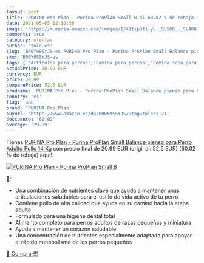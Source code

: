 ```yaml
---
layout: post
title: 'PURINA Pro Plan - Purina ProPlan Small B al 60.02 % de rebaja'
date: 2021-05-05 12:10:30
image: 'https://m.media-amazon.com/images/I/41tipBt1-yL._SL500_._SL400_.jpg'
comments: true
category: ofertas
author: 'tole.es'
slug: 'B00Y9SSYJS-es PURINA Pro Plan - Purina ProPlan Small Balance pienso para...'
sku: 'B00Y9SSYJS-es'
tags: [ 'Artículos para perros','Comida para perros','Comida seca para perros','Productos para mascotas','purina','purina pro plan', ]
actualPrice: 20.99 EUR
currency: EUR
price: 20.99
comparePrice: 52.5 EUR
prodname: 'PURINA Pro Plan - Purina ProPlan Small Balance pienso para Perro Adulto Pollo 14 Kg'
country: 'es'
flag: '🇪🇸'
brand: 'PURINA Pro Plan'
buyurl: 'https://www.amazon.es/dp/B00Y9SSYJS/?tag=tolees-21'
descuento: '60.02'
average: '29.99'
---
```


Tienes [PURINA Pro Plan - Purina ProPlan Small Balance pienso para Perro Adulto Pollo 14 Kg](https://www.amazon.es/dp/B00Y9SSYJS/?tag=tolees-21) con precio final de  20.99 EUR (original: 52.5 EUR) (60.02 %  de rebaja) aqui!

[![PURINA Pro Plan - Purina ProPlan Small B](https://m.media-amazon.com/images/I/41tipBt1-yL._SL500_._SL400_.jpg)](https://www.amazon.es/dp/B00Y9SSYJS/?tag=tolees-21)

🔎:

- Una combinación de nutrientes clave que ayuda a mantener unas articulaciones saludables para el estilo de vida activo de tu perro
- Contiene pollo de alta calidad que ayuda en su camino hacia la etapa adulta
- Formulado para una higiene dental total
- Alimento completo para perros adultos de razas pequeñas y miniatura
- Ayuda a mantener un corazón saludable
- Una concentración de nutrientes especialmente adaptada para apoyar el rápido metabolismo de los perros pequeños

[🛒 Comprar!!!](https://www.amazon.es/dp/B00Y9SSYJS/?tag=tolees-21)
